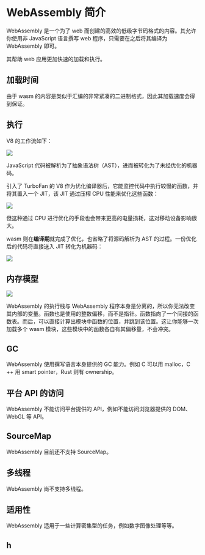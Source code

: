 # WebAssembly 简介

WebAssembly 是一个为了 web 而创建的高效的低级字节码格式的内容。其允许你使用非 JavaScript 语言撰写 web 程序，只需要在之后将其编译为 WebAssembly 即可。

其帮助 web 应用更加快速的加载和执行。

## 加载时间

由于 wasm 的内容是类似于汇编的非常紧凑的二进制格式，因此其加载速度会得到保证。

## 执行

V8 的工作流如下：

![](https://cdn-images-1.medium.com/max/1600/0*bN9YVBLw_tT1Xvte.)

JavaScript 代码被解析为了抽象语法树（AST），进而被转化为了未经优化的机器码。

引入了 TurboFan 的 V8 作为优化编译器后，它能监控代码中执行较慢的函数，并将其置入一个 JIT，该 JIT 通过压榨 CPU 性能来优化这些函数：

![](https://cdn-images-1.medium.com/max/1600/0*wzuQ9LYv7CAUICOC.)

但这种通过 CPU 进行优化的手段也会带来更高的电量损耗，这对移动设备影响很大。

wasm 则在**编译期**就完成了优化，也省略了将源码解析为 AST 的过程。一份优化后的代码将直接送入 JIT 转化为机器码：

![](https://cdn-images-1.medium.com/max/1600/0*GDU4GguTzk8cSAYk.)

## 内存模型

![](https://cdn-images-1.medium.com/max/1600/0*QphcOVaiVC2YL7Jd.)

WebAssembly 的执行栈与 WebAssembly 程序本身是分离的，所以你无法改变其内部的变量。函数也是使用的整数偏移，而不是指针。函数指向了一个间接的函数表。而后，可以直接计算出模块中函数的位置，并跳到该位置。这让你能够一次加载多个 wasm 模块，这些模块中的函数各自有其偏移量，不会冲突。

## GC

WebAssembly 使用撰写语言本身提供的 GC 能力。例如 C 可以用 malloc，C ++ 用 smart pointer，Rust 则有 ownership。

## 平台 API 的访问

WebAssembly 不能访问平台提供的 API，例如不能访问浏览器提供的 DOM、WebGL 等 API。

## SourceMap

WebAssembly 目前还不支持 SourceMap。

## 多线程

WebAssembly 尚不支持多线程。

## 适用性

WebAssembly 适用于一些计算密集型的任务，例如数字图像处理等等。

## h